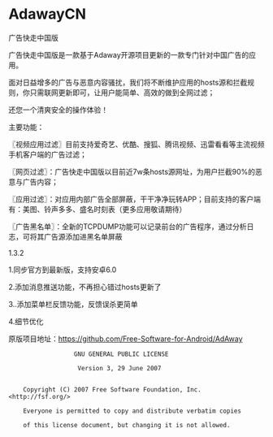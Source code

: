 # AdawayCN
广告快走中国版

广告快走中国版是一款基于Adaway开源项目更新的一款专门针对中国广告的应用。

面对日益增多的广告与恶意内容骚扰，我们将不断维护应用的hosts源和拦截规则，你只需联网更新即可，让用户能简单、高效的做到全网过滤；

还您一个清爽安全的操作体验！

主要功能：

〖视频应用过滤〗目前支持爱奇艺、优酷、搜狐、腾讯视频、迅雷看看等主流视频手机客户端的广告过滤；

〖网页过滤〗：广告快走中国版以目前近7w条hosts源网址，为用户拦截90%的恶意与广告内容；

〖应用过滤〗：对应用内部广告全部屏蔽，干干净净玩转APP；目前支持的客户端有：美图、铃声多多、盛名时刻表（更多应用敬请期待）

〖广告黑名单〗：全新的TCPDUMP功能可以记录前台的广告程序，通过分析日志，可将其广告源添加进黑名单屏蔽



1.3.2

1.同步官方到最新版，支持安卓6.0

2.添加消息推送功能，不再担心错过hosts更新了

3..添加菜单栏反馈功能，反馈误杀更简单

4.细节优化


原版项目地址：https://github.com/Free-Software-for-Android/AdAway


                      GNU GENERAL PUBLIC LICENSE
                      
                       Version 3, 29 June 2007
                       

        Copyright (C) 2007 Free Software Foundation, Inc. <http://fsf.org/>
 
        Everyone is permitted to copy and distribute verbatim copies
 
        of this license document, but changing it is not allowed.
 

